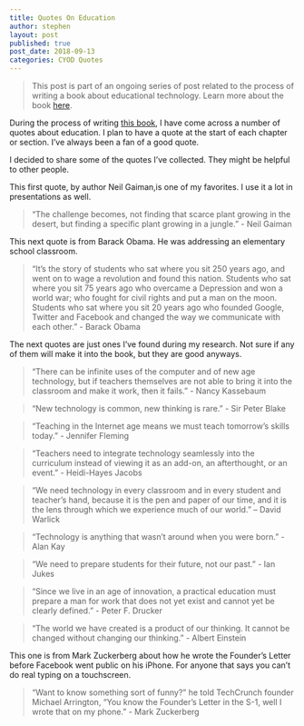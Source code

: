 ```yaml
---
title: Quotes On Education
author: stephen
layout: post
published: true
post_date: 2018-09-13
categories: CYOD Quotes
---
```

<blockquote>This post is part of an ongoing series of post related to the process of writing a book about educational technology. Learn more about the book <a href="https://swoicik.com/cyod/">here</a>.

</blockquote>During the process of writing <a href="/cyod">this book</a>, I have come across a number of quotes about education. I plan to have a quote at the start of each chapter or section. I’ve always been a fan of a good quote.

I decided to share some of the quotes I’ve collected. They might be helpful to other people.

This first quote, by author Neil Gaiman,is one of my favorites. I use it a lot in presentations as well.
<blockquote>“The challenge becomes, not finding that scarce plant growing in the desert, but finding a specific plant growing in a jungle.” - Neil Gaiman

</blockquote>This next quote is from Barack Obama. He was addressing an elementary school classroom.
<blockquote>“It’s the story of students who sat where you sit 250 years ago, and went on to wage a revolution and found this nation. Students who sat where you sit 75 years ago who overcame a Depression and won a world war; who fought for civil rights and put a man on the moon. Students who sat where you sit 20 years ago who founded Google, Twitter and Facebook and changed the way we communicate with each other.” - Barack Obama

</blockquote>The next quotes are just ones I’ve found during my research. Not sure if any of them will make it into the book, but they are good anyways.
<blockquote>“There can be infinite uses of the computer and of new age technology, but if teachers themselves are not able to bring it into the classroom and make it work, then it fails.” - Nancy Kassebaum

</blockquote>
<blockquote>“New technology is common, new thinking is rare.” - Sir Peter Blake

</blockquote>
<blockquote>“Teaching in the Internet age means we must teach tomorrow’s skills today.” - Jennifer Fleming

</blockquote>
<blockquote>“Teachers need to integrate technology seamlessly into the curriculum instead of viewing it as an add-on, an afterthought, or an event.” - Heidi-Hayes Jacobs

</blockquote>
<blockquote>“We need technology in every classroom and in every student and teacher’s hand, because it is the pen and paper of our time, and it is the lens through which we experience much of our world.” – David Warlick

</blockquote>
<blockquote>“Technology is anything that wasn’t around when you were born.” - Alan Kay

</blockquote>
<blockquote>“We need to prepare students for their future, not our past.” - Ian Jukes

</blockquote>
<blockquote>“Since we live in an age of innovation, a practical education must prepare a man for work that does not yet exist and cannot yet be clearly defined.” - Peter F. Drucker

</blockquote>
<blockquote>“The world we have created is a product of our thinking. It cannot be changed without changing our thinking.” - Albert Einstein

</blockquote>This one is from Mark Zuckerberg about how he wrote the Founder’s Letter before Facebook went public on his iPhone. For anyone that says you can’t do real typing on a touchscreen.
<blockquote>“Want to know something sort of funny?” he told TechCrunch founder Michael Arrington, “You know the Founder’s Letter in the S-1, well I wrote that on my phone.” - Mark Zuckerberg

</blockquote>
